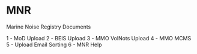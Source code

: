 # MNR
Marine Noise Registry Documents

1 - MoD Upload 2 - BEIS Upload 3 - MMO VolNots Upload 4 - MMO MCMS 5 - Upload Email Sorting 6 - MNR Help

